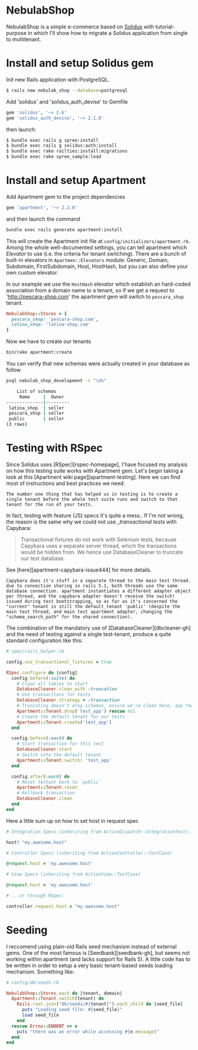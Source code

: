# NebulabShop

NebulabShop is a simple e-commerce based on [Solidus](solidus-gh) with
tutorial-purpose in which I'll show how to migrate a Solidus application from
single to multitenant.

# Install and setup Solidus gem

Init new Rails application with PostgreSQL.

```sh
$ rails new nebulab_shop --database=postgresql
```
    
Add 'solidus' and 'solidus_auth_devise' to Gemfile

```ruby
gem 'solidus', '~> 2.6'
gem 'solidus_auth_devise', '~> 2.1.0'
```

then launch:

```sh
$ bundle exec rails g spree:install
$ bundle exec rails g solidus:auth:install
$ bundle exec rake railties:install:migrations
$ bundle exec rake spree_sample:load
```

# Install and setup Apartment

Add Apartment gem to the project dependencies

```ruby
gem 'apartment', '~> 2.2.0'
```

and then launch the command

```sh
bundle exec rails generate apartment:install
```

This will create the Apartment init file at `config/initializers/apartment.rb`.
Among the whole well-documented settings, you can tell apartment which
_Elevator_ to use (i.e. the criteria for tenant switching). There are a bunch of
built-in elevators in `Apartmen::Elevators` module: Generic, Domain, Subdomain,
FirstSubdomain, Host, HostHash, but you can also define your own custom elevator.

In our example we use the `HostHash` elevator which establish an hard-coded association from a
domain name to a tenant, so if we get a request to 'http://pescara-shop.com' the
apartment gem will switch to `pescara_shop` tenant.

```ruby
NebulabShop::Stores = {
  pescara_shop: 'pescara-shop.com',
  latina_shop: 'latina-shop.com'
}
```

Now we have to create our tenants

```sh
bin/rake apartment:create
```

You can verify that new schemas were actually created in your database as follow

```sh
psql nebulab_shop_development -c "\dn"

    List of schemas
     Name     |  Owner
--------------|---------
 latina_shop  | seller
 pescara_shop | seller
 public       | seller
(3 rows)
```

# Testing with RSpec

Since Solidus uses [RSpec][rspec-homepage], I'have focused my analysis on how this testing suite works with Apartment gem. Let's begin taking a look at this [Apartment wiki page][apartment-testing]. Here we can find most of instructions and best practices we need:

```
The number one thing that has helped us in testing is to create a single tenant before the whole test suite runs and switch to that tenant for the run of your tests.
```

In fact, testing with feature (JS) specs it's quite a mess.. If I'm not wrong, the reason is the same why we could not use __transactional tests_ with Capybara:

> Transactional fixtures do not work with Selenium tests, because Capybara uses a separate server thread, which the transactions would be hidden from. We hence use DatabaseCleaner to truncate our test database.

See [here][apartment-capybara-issue444] for more details.

```
Capybara does it's stuff in a separate thread to the main test thread. due to connection sharing in rails 5.1, both threads use the same database connection. apartment instantiates a different adapter object per thread, and the capybara adapter doesn't receive the switch! issued during test bootstrapping, so as far as it's concerned the "current" tenant is still the default_tenant 'public' (despite the main test thread, and main test apartment adapter, changing the "schema_search_path" for the shared connection).
```

The combination of the mandatory use of [DatabaseCleaner][dbcleaner-gh] and the need of testing against a single test-tenant, produce a quite standard configuration like this:

```ruby
# spec/rails_helper.rb

config.use_transactional_fixtures = true

RSpec.configure do |config|
  config.before(:suite) do
    # Clean all tables to start
    DatabaseCleaner.clean_with :truncation
    # Use transactions for tests
    DatabaseCleaner.strategy = :transaction
    # Truncating doesn't drop schemas, ensure we're clean here, app *may not* exist
    Apartment::Tenant.drop('test_app') rescue nil
    # Create the default tenant for our tests
    Apartment::Tenant.create('test_app')
  end

  config.before(:each) do
    # Start transaction for this test
    DatabaseCleaner.start
    # Switch into the default tenant
    Apartment::Tenant.switch! 'test_app'
  end

  config.after(:each) do
    # Reset tentant back to `public`
    Apartment::Tenant.reset
    # Rollback transaction
    DatabaseCleaner.clean
  end
end
```

Here a little sum up on how to set host in request spec

```ruby
# Integration Specs (inheriting from ActionDispatch::IntegrationTest):

host! "my.awesome.host"

# Controller Specs (inheriting from ActionController::TestCase)

@request.host = 'my.awesome.host'

# View Specs (inheriting from ActionView::TestCase)

@request.host = 'my.awesome.host'

# ...or through RSpec:

controller.request.host = "my.awesome.host"
```

# Seeding

I reccomend using plain-old Rails seed mechanism instead of external gems. One
of the most famous is [Seedbank][seedbank-gh], but seems not working within
apartment (and lacks support for Rails 5). A little code has to be written in
order to setup a very basic tenant-based seeds loading mechanism. Something
like:

```ruby
# config/db/seeds.rb

NebulabShop::Stores.each do |tenant, domain|
  Apartment::Tenant.switch(tenant) do
    Rails.root.join("db/seeds/#{tenant}").each_child do |seed_file|
      puts "Loading seed file: #{seed_file}"
      load seed_file
    end
  rescue Errno::ENOENT => e
    puts "there was an error while accessing #{e.message}"
  end
end
```
